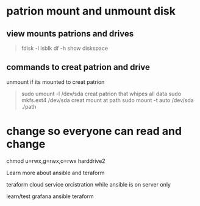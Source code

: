 # patrion mount and unmount disk
## view mounts patrions and drives
> fdisk -l
> lsblk
> df -h show diskspace
## commands to creat patrion and drive
unmount if its mounted to creat patrion
> sudo umount -l /dev/sda
creat patrion that whipes all data
> sudo mkfs.ext4 /dev/sda
creat mount at path
>  sudo mount -t auto /dev/sda ./path

# change so everyone can read and change
chmod u=rwx,g=rwx,o=rwx harddrive2

Learn more about ansible and teraform

teraform cloud service orcistration while ansible is on server only

learn/test grafana ansible teraform
